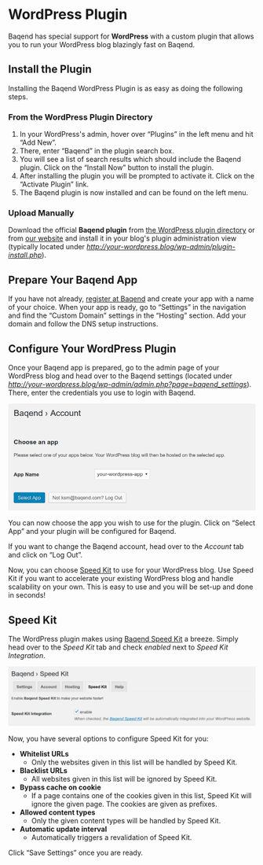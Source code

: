 # WordPress Plugin

Baqend has special support for **WordPress** with a custom plugin that allows you to run your WordPress blog blazingly fast on Baqend.


## Install the Plugin

Installing the Baqend WordPress Plugin is as easy as doing the following steps. 

### From the WordPress Plugin Directory

1. In your WordPress's admin, hover over “Plugins” in the left menu and hit “Add New”.
2. There, enter “Baqend” in the plugin search box.
3. You will see a list of search results which should include the Baqend plugin. Click on the “Install Now” button to install the plugin.
4. After installing the plugin you will be prompted to activate it. Click on the “Activate Plugin” link.
5. The Baqend plugin is now installed and can be found on the left menu.

### Upload Manually

Download the official **Baqend plugin** from [the WordPress plugin directory](https://wordpress.org/plugins/baqend/) or from [our website](https://www.baqend.com/wordpress-plugin/latest/baqend.zip) 
and install it in your blog's plugin administration view (typically located under *http://your-wordpress.blog/wp-admin/plugin-install.php*).
 

## Prepare Your Baqend App

If you have not already, [register at Baqend](https://dashboard.baqend.com/register) and create your app with a name of your choice.
When your app is ready, go to “Settings” in the navigation and find the “Custom Domain” settings in the “Hosting” section.
Add your domain and follow the DNS setup instructions.


## Configure Your WordPress Plugin

Once your Baqend app is prepared, go to the admin page of your WordPress blog and head over to the Baqend settings (located under *http://your-wordpress.blog/wp-admin/admin.php?page=baqend_settings*).
There, enter the credentials you use to login with Baqend.

![Select an app](select-app.png)

You can now choose the app you wish to use for the plugin. 
Click on “Select App” and your plugin will be configured for Baqend.

If you want to change the Baqend account, head over to the *Account* tab and click on “Log Out”.

Now, you can choose [Speed Kit](#speed-kit) to use for your WordPress blog.
Use Speed Kit if you want to accelerate your existing WordPress blog and handle scalability on your own.
This is easy to use and you will be set-up and done in seconds!


## Speed Kit

The WordPress plugin makes using [Baqend Speed Kit](/topics/speed-kit) a breeze.
Simply head over to the *Speed Kit* tab and check *enabled* next to *Speed Kit Integration*.

![Enable Speed Kit](speed-kit-enable.png)

Now, you have several options to configure Speed Kit for you:

* **Whitelist URLs**
    - Only the websites given in this list will be handled by Speed Kit.
* **Blacklist URLs**
    - All websites given in this list will be ignored by Speed Kit.
* **Bypass cache on cookie**
    - If a page contains one of the cookies given in this list, Speed Kit will ignore the given page. The cookies are given as prefixes.
* **Allowed content types**
    - Only the given content types will be handled by Speed Kit.
* **Automatic update interval**
    - Automatically triggers a revalidation of Speed Kit.

Click “Save Settings” once you are ready.

